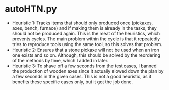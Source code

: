 # autoHTN.py
- Heuristic 1: Tracks items that should only produced once (pickaxes, axes, bench, furnace) and if making them is already in the tasks, they should not be produced again. This is the meat of the heuristics, which prevents cycles. The main problem within the cycle is that it repeatedly tries to reproduce tools using the same tool, so this solves that problem. 
- Heuristic 2: Ensures that a stone pickaxe will not be used when an iron one exists and so on. Although, this should be solved by the reordering of the methods by time, which I added in later. 
- Heuristic 3: To shave off a few seconds from the test cases, I banned the production of wooden axes since it actually slowed down the plan by a few seconds in the given cases. This is not a good heuristic, as it benefits these specific cases only, but it got the job done. 